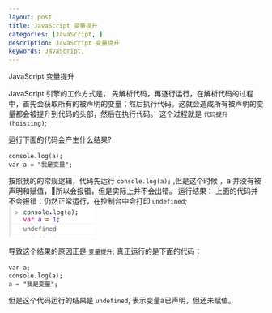 ```yaml
---
layout: post
title: JavaScript 变量提升
categories: [JavaScript, ]
description: JavaScript 变量提升
keywords: JavaScript, 
---
```


JavaScript 变量提升

JavaScript 引擎的工作方式是， 先解析代码，再逐行运行，在解析代码的过程中，首先会获取所有的被声明的变量；然后执行代码。这就会造成所有被声明的变量都会被提升到代码的头部，然后在执行代码。 这个过程就是 `代码提升(hoisting)`;

运行下面的代码会产生什么结果?
```
console.log(a);
var a = "我是变量";

```
按照我的的常规逻辑，代码先运行 `console.log(a);` ,但是这个时候 ，a 并没有被声明和赋值，所以会报错，但是实际上并不会出错。
运行结果：
上面的代码并不会报错：仍然正常运行，在控制台中会打印 `undefined`;
![](/images/posts/web/2017-02-01-01.png)

导致这个结果的原因正是 `变量提升`;
真正运行的是下面的代码：

```
var a;
console.log(a);
a = "我是变量";
```
但是这个代码运行的结果是 `undefined`, 表示变量a已声明，但还未赋值。
